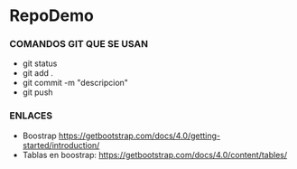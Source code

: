 # RepoDemo

### COMANDOS GIT QUE SE USAN

- git status
- git add .
- git commit -m "descripcion"
- git push

### ENLACES

- Boostrap <https://getbootstrap.com/docs/4.0/getting-started/introduction/>
- Tablas en boostrap: <https://getbootstrap.com/docs/4.0/content/tables/>
